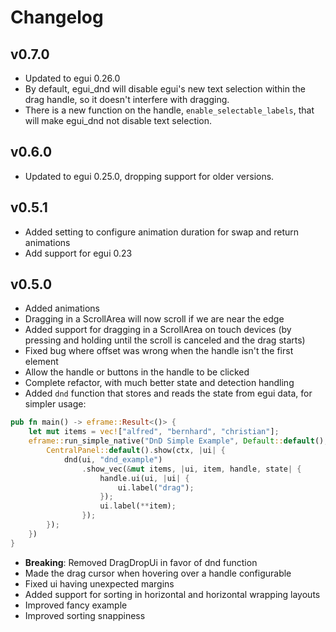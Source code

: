 # Changelog

## v0.7.0
- Updated to egui 0.26.0
- By default, egui_dnd will disable egui's new text selection within the drag handle, so it doesn't interfere 
with dragging.
- There is a new function on the handle, `enable_selectable_labels`, that will make egui_dnd not disable text selection.

## v0.6.0
- Updated to egui 0.25.0, dropping support for older versions.

## v0.5.1
 - Added setting to configure animation duration for swap and return animations
 - Add support for egui 0.23

## v0.5.0
 - Added animations
 - Dragging in a ScrollArea will now scroll if we are near the edge
 - Added support for dragging in a ScrollArea on touch devices (by pressing and holding until the scroll is canceled and the drag starts)
 - Fixed bug where offset was wrong when the handle isn't the first element
 - Allow the handle or buttons in the handle to be clicked
 - Complete refactor, with much better state and detection handling
 - Added `dnd` function that stores and reads the state from egui data, for simpler usage:
```rust
pub fn main() -> eframe::Result<()> {
    let mut items = vec!["alfred", "bernhard", "christian"];
    eframe::run_simple_native("DnD Simple Example", Default::default(), move |ctx, _frame| {
        CentralPanel::default().show(ctx, |ui| {
            dnd(ui, "dnd_example")
                .show_vec(&mut items, |ui, item, handle, state| {
                    handle.ui(ui, |ui| {
                        ui.label("drag");
                    });
                    ui.label(**item);
                });
        });
    })
}
```
 - **Breaking**: Removed DragDropUi in favor of dnd function
 - Made the drag cursor when hovering over a handle configurable
 - Fixed ui having unexpected margins
 - Added support for sorting in horizontal and horizontal wrapping layouts
 - Improved fancy example
 - Improved sorting snappiness

